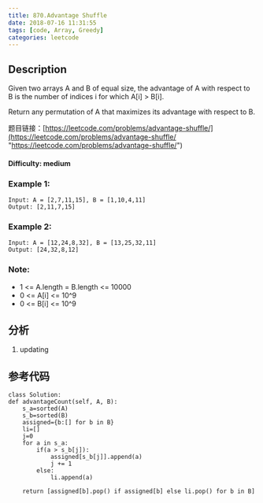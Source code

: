 ```yaml
---
title: 870.Advantage Shuffle
date: 2018-07-16 11:31:55
tags: [code, Array, Greedy]
categories: leetcode
---
```

## Description

Given two arrays A and B of equal size, the advantage of A with respect to B is the number of indices i for which A[i] > B[i].

Return any permutation of A that maximizes its advantage with respect to B.

题目链接：[https://leetcode.com/problems/advantage-shuffle/](https://leetcode.com/problems/advantage-shuffle/ "https://leetcode.com/problems/advantage-shuffle/")

#### Difficulty: medium

<!-- more -->

### Example 1:

	Input: A = [2,7,11,15], B = [1,10,4,11]
	Output: [2,11,7,15]

### Example 2:

	Input: A = [12,24,8,32], B = [13,25,32,11]
	Output: [24,32,8,12]

### Note:

- 1 <= A.length = B.length <= 10000
- 0 <= A[i] <= 10^9
- 0 <= B[i] <= 10^9

## 分析

1. updating

## 参考代码

	class Solution:
    def advantageCount(self, A, B):
        s_a=sorted(A)
        s_b=sorted(B)
        assigned={b:[] for b in B}
        li=[]
        j=0
        for a in s_a:
            if(a > s_b[j]):
                assigned[s_b[j]].append(a)
                j += 1
            else:
                li.append(a)
        
        return [assigned[b].pop() if assigned[b] else li.pop() for b in B]
        